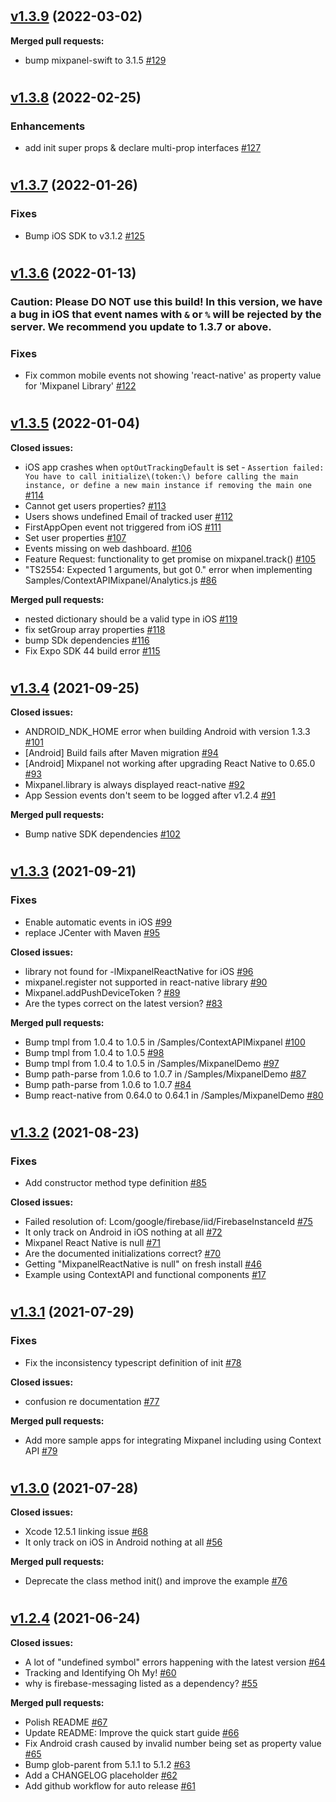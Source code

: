 #

## [v1.3.9](https://github.com/mixpanel/mixpanel-react-native/tree/v1.3.9) (2022-03-02)

**Merged pull requests:**

- bump mixpanel-swift to 3.1.5 [\#129](https://github.com/mixpanel/mixpanel-react-native/pull/129)

#

## [v1.3.8](https://github.com/mixpanel/mixpanel-react-native/tree/v1.3.8) (2022-02-25)

### Enhancements

- add init super props & declare multi-prop interfaces [\#127](https://github.com/mixpanel/mixpanel-react-native/pull/127)

#

## [v1.3.7](https://github.com/mixpanel/mixpanel-react-native/tree/v1.3.7) (2022-01-26)

### Fixes

- Bump iOS SDK to v3.1.2 [\#125](https://github.com/mixpanel/mixpanel-react-native/pull/125)

#

## [v1.3.6](https://github.com/mixpanel/mixpanel-react-native/tree/v1.3.6) (2022-01-13)
### Caution: Please DO NOT use this build! In this version, we have a bug in iOS that event names with `&` or `%` will be rejected by the server. We recommend you update to 1.3.7 or above.

### Fixes

- Fix common mobile events not showing  'react-native'  as property value for 'Mixpanel Library' [\#122](https://github.com/mixpanel/mixpanel-react-native/pull/122)

#

## [v1.3.5](https://github.com/mixpanel/mixpanel-react-native/tree/v1.3.5) (2022-01-04)

**Closed issues:**

- iOS app crashes when `optOutTrackingDefault` is set - `Assertion failed: You have to call initialize\(token:\) before calling the main instance, or define a new main instance if removing the main one` [\#114](https://github.com/mixpanel/mixpanel-react-native/issues/114)
- Cannot get users properties? [\#113](https://github.com/mixpanel/mixpanel-react-native/issues/113)
- Users shows undefined Email of tracked user [\#112](https://github.com/mixpanel/mixpanel-react-native/issues/112)
- FirstAppOpen event not triggered from iOS [\#111](https://github.com/mixpanel/mixpanel-react-native/issues/111)
- Set user properties [\#107](https://github.com/mixpanel/mixpanel-react-native/issues/107)
- Events missing on web dashboard. [\#106](https://github.com/mixpanel/mixpanel-react-native/issues/106)
- Feature Request: functionality to get promise on mixpanel.track\(\) [\#105](https://github.com/mixpanel/mixpanel-react-native/issues/105)
- "TS2554: Expected 1 arguments, but got 0." error when implementing Samples/ContextAPIMixpanel/Analytics.js [\#86](https://github.com/mixpanel/mixpanel-react-native/issues/86)

**Merged pull requests:**

- nested dictionary should be a valid type in iOS [\#119](https://github.com/mixpanel/mixpanel-react-native/pull/119)
- fix setGroup array properties [\#118](https://github.com/mixpanel/mixpanel-react-native/pull/118)
- bump SDk dependencies [\#116](https://github.com/mixpanel/mixpanel-react-native/pull/116)
- Fix Expo SDK 44 build error [\#115](https://github.com/mixpanel/mixpanel-react-native/pull/115)

#

## [v1.3.4](https://github.com/mixpanel/mixpanel-react-native/tree/v1.3.4) (2021-09-25)

**Closed issues:**

- ANDROID\_NDK\_HOME error when building Android with version 1.3.3 [\#101](https://github.com/mixpanel/mixpanel-react-native/issues/101)
- \[Android\] Build fails after Maven migration [\#94](https://github.com/mixpanel/mixpanel-react-native/issues/94)
- \[Android\] Mixpanel not working after upgrading React Native to 0.65.0 [\#93](https://github.com/mixpanel/mixpanel-react-native/issues/93)
- Mixpanel.library is always displayed react-native [\#92](https://github.com/mixpanel/mixpanel-react-native/issues/92)
- App Session events don't seem to be logged after v1.2.4 [\#91](https://github.com/mixpanel/mixpanel-react-native/issues/91)

**Merged pull requests:**

- Bump native SDK dependencies [\#102](https://github.com/mixpanel/mixpanel-react-native/pull/102)

#

## [v1.3.3](https://github.com/mixpanel/mixpanel-react-native/tree/v1.3.3) (2021-09-21)

### Fixes

- Enable automatic events in iOS [\#99](https://github.com/mixpanel/mixpanel-react-native/pull/99)
- replace JCenter with Maven [\#95](https://github.com/mixpanel/mixpanel-react-native/pull/95)

**Closed issues:**

- library not found for -lMixpanelReactNative for iOS [\#96](https://github.com/mixpanel/mixpanel-react-native/issues/96)
- mixpanel.register not supported in react-native library [\#90](https://github.com/mixpanel/mixpanel-react-native/issues/90)
- Mixpanel.addPushDeviceToken ? [\#89](https://github.com/mixpanel/mixpanel-react-native/issues/89)
- Are the types correct on the latest version? [\#83](https://github.com/mixpanel/mixpanel-react-native/issues/83)

**Merged pull requests:**

- Bump tmpl from 1.0.4 to 1.0.5 in /Samples/ContextAPIMixpanel [\#100](https://github.com/mixpanel/mixpanel-react-native/pull/100)
- Bump tmpl from 1.0.4 to 1.0.5 [\#98](https://github.com/mixpanel/mixpanel-react-native/pull/98)
- Bump tmpl from 1.0.4 to 1.0.5 in /Samples/MixpanelDemo [\#97](https://github.com/mixpanel/mixpanel-react-native/pull/97)
- Bump path-parse from 1.0.6 to 1.0.7 in /Samples/MixpanelDemo [\#87](https://github.com/mixpanel/mixpanel-react-native/pull/87)
- Bump path-parse from 1.0.6 to 1.0.7 [\#84](https://github.com/mixpanel/mixpanel-react-native/pull/84)
- Bump react-native from 0.64.0 to 0.64.1 in /Samples/MixpanelDemo [\#80](https://github.com/mixpanel/mixpanel-react-native/pull/80)

#

## [v1.3.2](https://github.com/mixpanel/mixpanel-react-native/tree/v1.3.2) (2021-08-23)

### Fixes

- Add constructor method type definition [\#85](https://github.com/mixpanel/mixpanel-react-native/pull/85)

**Closed issues:**

- Failed resolution of: Lcom/google/firebase/iid/FirebaseInstanceId [\#75](https://github.com/mixpanel/mixpanel-react-native/issues/75)
- It only track on Android in iOS nothing at all [\#72](https://github.com/mixpanel/mixpanel-react-native/issues/72)
- Mixpanel React Native is null [\#71](https://github.com/mixpanel/mixpanel-react-native/issues/71)
- Are the documented initializations correct? [\#70](https://github.com/mixpanel/mixpanel-react-native/issues/70)
- Getting "MixpanelReactNative is null" on fresh install [\#46](https://github.com/mixpanel/mixpanel-react-native/issues/46)
- Example using ContextAPI and functional components [\#17](https://github.com/mixpanel/mixpanel-react-native/issues/17)

#

## [v1.3.1](https://github.com/mixpanel/mixpanel-react-native/tree/v1.3.1) (2021-07-29)

### Fixes

- Fix the inconsistency typescript definition of init [\#78](https://github.com/mixpanel/mixpanel-react-native/pull/78)

**Closed issues:**

- confusion re documentation [\#77](https://github.com/mixpanel/mixpanel-react-native/issues/77)

**Merged pull requests:**

- Add more sample apps for integrating Mixpanel including using Context API [\#79](https://github.com/mixpanel/mixpanel-react-native/pull/79)

#

## [v1.3.0](https://github.com/mixpanel/mixpanel-react-native/tree/v1.3.0) (2021-07-28)

**Closed issues:**

- Xcode 12.5.1 linking issue [\#68](https://github.com/mixpanel/mixpanel-react-native/issues/68)
- It only track on iOS in Android nothing at all [\#56](https://github.com/mixpanel/mixpanel-react-native/issues/56)

**Merged pull requests:**

- Deprecate the class method init\(\) and improve the example [\#76](https://github.com/mixpanel/mixpanel-react-native/pull/76)

#

## [v1.2.4](https://github.com/mixpanel/mixpanel-react-native/tree/v1.2.4) (2021-06-24)

**Closed issues:**

- A lot of "undefined symbol" errors happening with the latest version [\#64](https://github.com/mixpanel/mixpanel-react-native/issues/64)
- Tracking and Identifying Oh My! [\#60](https://github.com/mixpanel/mixpanel-react-native/issues/60)
- why is firebase-messaging listed as a dependency?  [\#55](https://github.com/mixpanel/mixpanel-react-native/issues/55)

**Merged pull requests:**

- Polish README [\#67](https://github.com/mixpanel/mixpanel-react-native/pull/67)
- Update README: Improve the quick start guide [\#66](https://github.com/mixpanel/mixpanel-react-native/pull/66)
- Fix Android crash caused by invalid number being set as property value [\#65](https://github.com/mixpanel/mixpanel-react-native/pull/65)
- Bump glob-parent from 5.1.1 to 5.1.2 [\#63](https://github.com/mixpanel/mixpanel-react-native/pull/63)
- Add a CHANGELOG placeholder [\#62](https://github.com/mixpanel/mixpanel-react-native/pull/62)
- Add github workflow for auto release [\#61](https://github.com/mixpanel/mixpanel-react-native/pull/61)
























